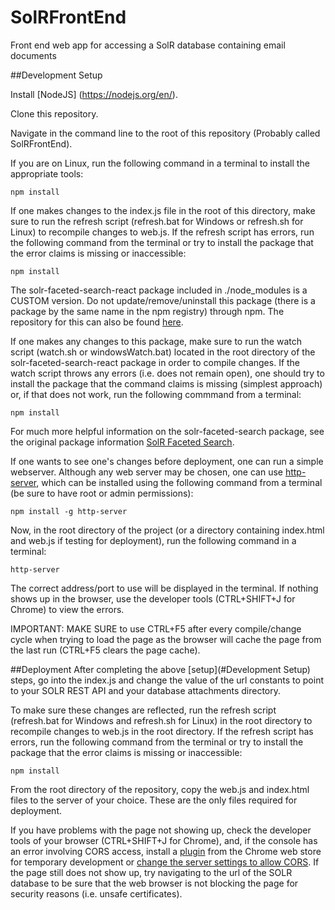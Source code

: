 # SolRFrontEnd
Front end web app for accessing a SolR database containing email documents

##Development Setup

Install [NodeJS] (https://nodejs.org/en/).

Clone this repository.

Navigate in the command line to the root of this repository (Probably called SolRFrontEnd).

If you are on Linux, run the following command in a terminal to install the appropriate tools:

```
npm install
```

If one makes changes to the index.js file in the root of this directory, make sure to run the refresh script (refresh.bat for Windows or refresh.sh for Linux) to recompile changes to web.js. If the refresh script has errors, run the following command from the terminal or try to install the package that the error claims is missing or inaccessible:

```
npm install
```

The solr-faceted-search-react package included in ./node_modules is a CUSTOM version. Do not update/remove/uninstall this package (there is a package by the same name in the npm registry) through npm. The repository for this can also be found [here](https://github.com/israelterrill/solr-faceted-search-custom). 

If one makes any changes to this package, make sure to run the watch script (watch.sh or windowsWatch.bat) located in the root directory of the solr-faceted-search-react package in order to compile changes. If the watch script throws any errors (i.e. does not remain open), one should try to install the package that the command claims is missing (simplest approach) or, if that does not work, run the following commmand from a terminal:

```
npm install
```

For much more helpful information on the solr-faceted-search package, see the original package information [SolR Faceted Search](https://github.com/HuygensING/solr-faceted-search-react).

If one wants to see one's changes before deployment, one can run a simple webserver. Although any web server may be chosen, one can use [http-server](https://www.npmjs.com/package/http-server), which can be installed using the following command from a terminal (be sure to have root or admin permissions):

```
npm install -g http-server
```

Now, in the root directory of the project (or a directory containing index.html and web.js if testing for deployment), run the following command in a terminal:

```
http-server
```

The correct address/port to use will be displayed in the terminal. If nothing shows up in the browser, use the developer tools (CTRL+SHIFT+J for Chrome) to view the errors.

IMPORTANT: MAKE SURE to use CTRL+F5 after every compile/change cycle when trying to load the page as the browser will cache the page from the last run (CTRL+F5 clears the page cache).

##Deployment
After completing the above [setup](#Development Setup) steps, go into the index.js and change the value of the url constants to point to your SOLR REST API and your database attachments directory.

To make sure these changes are reflected, run the refresh script (refresh.bat for Windows and refresh.sh for Linux) in the root directory to recompile changes to web.js in the root directory.  If the refresh script has errors, run the following command from the terminal or try to install the package that the error claims is missing or inaccessible:

```
npm install
```

From the root directory of the repository, copy the web.js and index.html files to the server of your choice. These are the only files required for deployment.

If you have problems with the page not showing up, check the developer tools of your browser (CTRL+SHIFT+J for Chrome), and, if the console has an error involving CORS access, install a [plugin](https://chrome.google.com/webstore/detail/allow-control-allow-origi/nlfbmbojpeacfghkpbjhddihlkkiljbi?hl=en) from the Chrome web store for temporary development or [change the server settings to allow CORS](http://marianoguerra.org/posts/enable-cors-in-apache-solr.html). If the page still does not show up, try navigating to the url of the SOLR database to be sure that the web browser is not blocking the page for security reasons (i.e. unsafe certificates).

